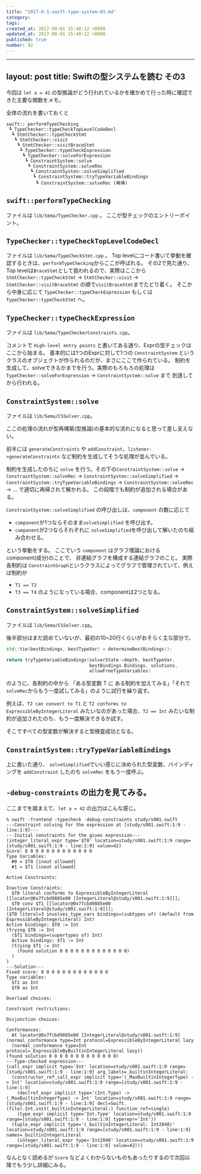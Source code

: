```yaml
---
title: "2017-8-1-swift-type-system-03.md"
category: 
tags: 
created_at: 2017-08-01 15:40:12 +0900
updated_at: 2017-08-01 15:40:12 +0900
published: true
number: 92
---
```


---
layout: post
title: Swiftの型システムを読む その3
---

今回は `let a = 42` の型推論がどう行われているかを確かめて行った時に確認できた主要な関数をメモ。

全体の流れを書いておくと
```
swift:: performTypeChecking
 ┗ TypeChecker::typeCheckTopLevelCodeDecl
  ┗ StmtChecker::typeCheckStmt
   ┗ StmtChecker::visit
    ┗ StmtChecker::visitBraceStmt
     ┗ TypeChecker::typeCheckExpression
      ┗ TypeChecker::solveForExpression
       ┗ ConstraintSystem::solve
        ┗ ConstraintSystem::solveRec
         ┗ ConstraintSysten::solveSimplified
          ┗ ConstraintSystem::tryTypeVariableBindings
           ┗ ConstraintSystem::solveRec (再帰)
```


## `swift::performTypeChecking`

ファイルは  `lib/Sema/TypeChecker.cpp` 。
ここが型チェックのエントリーポイント。

##  `TypeChecker::typeCheckTopLevelCodeDecl`

ファイルは `lib/Sema/TypeCheckStmt.cpp` 。
Top levelにコード書いて挙動を確認するときは、`performTypeChecking`からここが呼ばれる。
その2で見た通り、Top levelは`BraceStmt`として扱われるので、実際はここから `StmtChecker::typeCheckStmt` -> `StmtChecker::visit` -> `StmtChecker::visitBraceStmt` の順で`visitBraceStmt`までたどり着く。
そこから中身に応じて `TypeChecker::typeCheckExpression` もしくは `TypeChecker::typeCheckStmt` へ。


##  `TypeChecker::typeCheckExpression`

ファイルは `lib/Sema/TypeCheckerConstraints.cpp`。

コメントで `High-level entry points` と書いてある通り、Exprの型チェックはここから始まる。
基本的には1つのExprに対して1つの `ConstraintSystem` というクラスのオブジェクトが作られるのだが、まさにここで作られている。
制約を生成して、solveできるかまでを行う。実際のもろもろの処理は `TypeChecker::solveForExpression` -> `ConstraintSystem::solve` まで 到達してから行われる。

## `ConstraintSystem::solve`

ファイルは `lib/Sema/CSSolver.cpp`。

ここの処理の流れが型再構築(型推論)の基本的な流れになると思って差し支えない。

前半には `generateConstraints` や `addConstraint`、`listener->generateConstraints` など制約を生成してそうな処理が並んでいる。

制約を生成したのちに  `solve` を行う。その下の`ConstraintSystem::solve` -> `ConstraintSystem::solveRec`  -> `ConstraintSysten::solveSimplified` -> `ConstraintSystem::tryTypeVariableBindings` -> `ConstraintSystem::solveRec` -> … で適切に再帰されて解かれる。
この段階でも制約が追加される場合がある。

`ConstraintSystem::solveSimplified` の呼び出しは、`component` の数に応じて
+ `component`が1つならそのまま`solveSimplified` を呼び出す。
+ `component`が2つならそれぞれに `solveSimplified`を呼び出して解いたのち組み合わせる。

という挙動をする。
ここでいう `component` はグラフ理論におけるcomponent(成分)のことで、 非連結グラフを構成する連結グラフのこと。
実際各制約は `ConstraintGraph`というクラスによってグラフで管理されていて、例えば制約が
+ `T1 == T2`
+ `T3 == T4`
のようになっている場合、componentは2つとなる。


## `ConstraintSystem::solveSimplified`

ファイルは `lib/Sema/CSSolver.cpp`。

後半部分はまだ読めていないが、最初の10~20行くらいがおそらく主な部分で、

```cpp
std::tie(bestBindings, bestTypeVar) = determineBestBindings();
```

```cpp
return tryTypeVariableBindings(solverState->depth, bestTypeVar,
                               bestBindings.Bindings, solutions,
                               allowFreeTypeVariables)
```

のように、各制約の中から 「ある型変数 T に ある制約を加えてみる」「それで`solveRec`からもう一度試してみる」のように試行を繰り返す。

例えば、`T2 can convert to T1` と `T2 conforms to ExpressibleByIntegerLiteral` みたいなのがあった場合、`T2 == Int` みたいな制約が追加されたのち、もう一度解決できるか試す。

そこですべての型変数が解決すると型検査成功となる。

## `ConstraintSystem::tryTypeVariableBindings`

上に書いた通り、 `solveSimplified`でいい感じに決められた型変数、バインディングを `addConstraint` したのち `solveRec` をもう一度呼ぶ。


## `-debug-constraints` の出力を見てみる。

ここまでを踏まえて、`let a = 42` の出力はこんな感じ。

```
% swift -frontend -typecheck -debug-constraints study/s001.swift
---Constraint solving for the expression at [study/s001.swift:1:9 - line:1:9]---
---Initial constraints for the given expression---
(integer_literal_expr type='$T0' location=study/s001.swift:1:9 range=[study/s001.swift:1:9 - line:1:9] value=42)
Score: 0 0 0 0 0 0 0 0 0 0 0 0 0
Type Variables:
  #0 = $T0 [inout allowed]
  #1 = $T1 [inout allowed]

Active Constraints:

Inactive Constraints:
  $T0 literal conforms to ExpressibleByIntegerLiteral [[locator@0x7fcbd9885e00 [IntegerLiteral@study/s001.swift:1:9]]];
  $T0 conv $T1 [[locator@0x7fcbd9885e00 [IntegerLiteral@study/s001.swift:1:9]]];
($T0 literal=3 involves_type_vars bindings=(subtypes of) (default from ExpressibleByIntegerLiteral) Int)
Active bindings: $T0 := Int
(trying $T0 := Int
  ($T1 bindings=(supertypes of) Int)
  Active bindings: $T1 := Int
  (trying $T1 := Int
    (found solution 0 0 0 0 0 0 0 0 0 0 0 0 0)
  )
)
---Solution---
Fixed score: 0 0 0 0 0 0 0 0 0 0 0 0 0
Type variables:
  $T1 as Int
  $T0 as Int

Overload choices:

Constraint restrictions:

Disjunction choices:

Conformances:
  At locator@0x7fcbd9885e00 [IntegerLiteral@study/s001.swift:1:9]
(normal_conformance type=Int protocol=ExpressibleByIntegerLiteral lazy
  (normal_conformance type=Int protocol=_ExpressibleByBuiltinIntegerLiteral lazy))
(found solution 0 0 0 0 0 0 0 0 0 0 0 0 0)
---Type-checked expression---
(call_expr implicit type='Int' location=study/s001.swift:1:9 range=[study/s001.swift:1:9 - line:1:9] arg_labels=_builtinIntegerLiteral:
  (constructor_ref_call_expr implicit type='(_MaxBuiltinIntegerType) -> Int' location=study/s001.swift:1:9 range=[study/s001.swift:1:9 - line:1:9]
    (declref_expr implicit type='(Int.Type) -> (_MaxBuiltinIntegerType) -> Int' location=study/s001.swift:1:9 range=[study/s001.swift:1:9 - line:1:9] decl=Swift.(file).Int.init(_builtinIntegerLiteral:) function_ref=single)
    (type_expr implicit type='Int.Type' location=study/s001.swift:1:9 range=[study/s001.swift:1:9 - line:1:9] typerepr='Int'))
  (tuple_expr implicit type='(_builtinIntegerLiteral: Int2048)' location=study/s001.swift:1:9 range=[study/s001.swift:1:9 - line:1:9] names=_builtinIntegerLiteral
    (integer_literal_expr type='Int2048' location=study/s001.swift:1:9 range=[study/s001.swift:1:9 - line:1:9] value=42)))
```

なんとなく読めるが `Score` などよくわからないものもあったりするので次回以降でもう少し詳細にみる。
